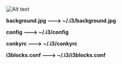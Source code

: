 
![Alt text](http://s8.picofile.com/file/8313074168/screenshot_2017_11_3011_35_13.jpg?raw=true "Title")

 **background.jpg ---> ~/.i3/background.jpg**
 
 **config ---> ~/.i3/config**
 
**conkyrc ---> ~/.i3/conkyrc**

**i3blocks.conf ---> ~/.i3/i3blocks.conf**
